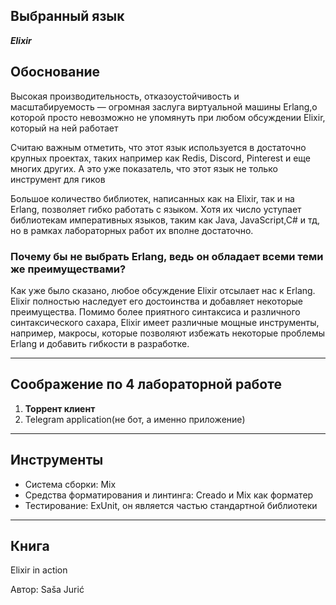 ## **Выбранный язык**

***Elixir***

## **Обоснование**

Высокая производительность, отказоустойчивость и масштабируемость — огромная заслуга виртуальной машины Erlang,о которой просто невозможно не упомянуть при любом обсуждении Elixir, который на ней работает

Считаю важным отметить, что этот язык используется в достаточно крупных проектах, таких например как Redis, Discord, Pinterest и еще многих других. А это уже показатель, что этот язык не только инструмент для гиков

Большое количество библиотек, написанных как на Elixir, так и на Erlang, позволяет гибко работать с языком. Хотя их число уступает библиотекам императивных языков, таким как Java, JavaScript,C# и тд, но в рамках лабораторных работ их вполне достаточно.

### **Почему бы не выбрать Erlang, ведь он обладает всеми теми же преимуществами?**

Как уже было сказано, любое обсуждение Elixir отсылает нас к Erlang. Elixir полностью наследует его достоинства и добавляет некоторые преимущества. Помимо более приятного синтаксиса и различного синтаксического сахара, Elixir имеет различные мощные инструменты, например, макросы, которые позволяют избежать некоторые проблемы Erlang и добавить гибкости в разработке.

---

## **Соображение по 4 лабораторной работе**

1. **Торрент клиент**
2. Telegram application(не бот, а именно приложение)

---

## **Инструменты**

- Система сборки: Mix
- Средства форматирования и линтинга: Creado и Mix как форматер
- Тестирование: ExUnit, он является частью стандартной библиотеки

---

## **Книга**

Elixir in action

Автор: Saša Jurić